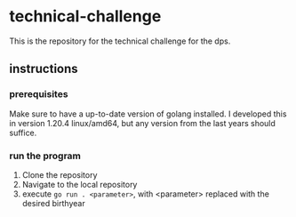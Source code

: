 # technical-challenge
This is the repository for the technical challenge for the dps.

## instructions
### prerequisites
Make sure to have a up-to-date version of golang installed. I developed this in version 1.20.4 linux/amd64, but any version from the last years should suffice.

### run the program
1. Clone the repository
2. Navigate to the local repository
3. execute ```go run . <parameter>```, with \<parameter\> replaced with the desired birthyear
